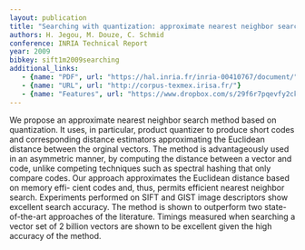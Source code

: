 ```yaml
---
layout: publication
title: "Searching with quantization: approximate nearest neighbor search using short codes and distance estimators"
authors: H. Jegou, M. Douze, C. Schmid
conference: INRIA Technical Report
year: 2009
bibkey: sift1m2009searching
additional_links:
   - {name: "PDF", url: "https://hal.inria.fr/inria-00410767/document/"}
   - {name: "URL", url: "http://corpus-texmex.irisa.fr/"}
   - {name: "Features", url: "https://www.dropbox.com/s/29f6r7pqevfy2ck/sift1m.mat?dl=0"}
---
```

We propose an approximate nearest neighbor search method based
on quantization. It uses, in particular, product quantizer to produce short codes
and corresponding distance estimators approximating the Euclidean distance
between the orginal vectors. The method is advantageously used in an asymmetric
manner, by computing the distance between a vector and code, unlike
competing techniques such as spectral hashing that only compare codes.
Our approach approximates the Euclidean distance based on memory effi-
cient codes and, thus, permits efficient nearest neighbor search. Experiments
performed on SIFT and GIST image descriptors show excellent search accuracy.
The method is shown to outperform two state-of-the-art approaches of the literature.
Timings measured when searching a vector set of 2 billion vectors are
shown to be excellent given the high accuracy of the method.
